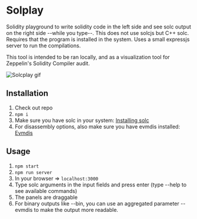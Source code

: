 # Solplay

Solidity playground to write solidity code in the left side and see solc output on the right side --while you type--.
This does not use solcjs but C++ solc. Requires that the program is installed in the system. Uses a small expressjs server to run the compilations.

This tool is intended to be ran locally, and as a visualization tool for Zeppelin's Solidity Compiler audit.

![Solcplay gif](../assets/peek_solplay.gif)

## Installation

1) Check out repo
2) `npm i`
3) Make sure you have solc in your system: [Installing solc](https://solidity.readthedocs.io/en/v0.4.24/installing-solidity.html)
4) For disassembly options, also make sure you have evmdis installed: [Evmdis](https://github.com/Arachnid/evmdis)

## Usage

1) `npm start`
2) `npm run server`
3) In your browser => `localhost:3000`
4) Type solc arguments in the input fields and press enter (type --help to see available commands)
5) The panels are draggable
6) For binary outputs like --bin, you can use an aggregated parameter --evmdis to make the output more readable.

